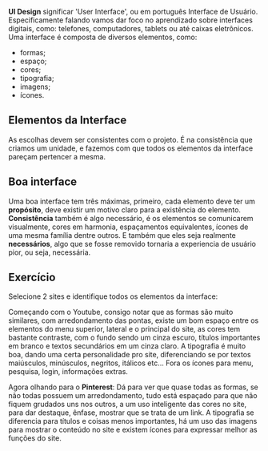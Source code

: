 **UI Design** significar 'User Interface', ou em português Interface de Usuário. Especificamente falando vamos dar foco no aprendizado sobre interfaces digitais, como: telefones, computadores, tablets ou até caixas eletrônicos. Uma interface é composta de diversos elementos, como:
* formas;
* espaço;
* cores;
* tipografia;
* imagens;
* ícones.

## Elementos da Interface

As escolhas devem ser consistentes com o projeto. É na consistência que criamos um unidade, e fazemos com que todos os elementos da interface pareçam pertencer a mesma.

## Boa interface

Uma boa interface tem três máximas, primeiro, cada elemento deve ter um **propósito**, deve existir um motivo claro para a existência do elemento. **Consistência** também é algo necessário, é os elementos se comunicarem visualmente, cores em harmonia, espaçamentos equivalentes, ícones de uma mesma família dentre outros. E também que eles seja realmente **necessários**, algo que se fosse removido tornaria a experiencia de usuário pior, ou seja, necessária.

## Exercício

Selecione 2 sites e identifique todos os elementos da interface:

Começando com o Youtube, consigo notar que as formas são muito similares, com arredondamento das pontas, existe um bom espaço entre os elementos do menu superior, lateral e o principal do site, as cores tem bastante contraste, com o fundo sendo um cinza escuro, títulos importantes em branco e textos secundários em um cinza claro. A tipografia é muito boa, dando uma certa personalidade pro site, diferenciando se por textos maiúsculos, minúsculos, negritos, itálicos etc... Fora os ícones para menu, pesquisa, login, informações extras.

Agora olhando para o **Pinterest**:  Dá para ver que quase todas as formas, se não todas possuem um arredondamento, tudo está espaçado para que não fiquem grudados uns nos outros, a um uso inteligente das cores no site, para dar destaque, ênfase, mostrar que se trata de um link. A tipografia se diferencia para títulos e coisas menos importantes, há um uso das imagens para mostrar o conteúdo no site e existem ícones para expressar melhor as funções do site.

